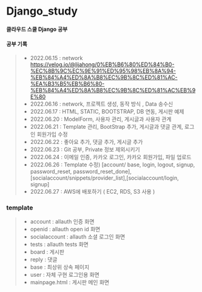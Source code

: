# Django_study
#### 클라우드 스쿨 Django 공부
#### 공부 기록
> - 2022.06.15 : network https://velog.io/@lijahong/0%EB%B6%80%ED%84%B0-%EC%8B%9C%EC%9E%91%ED%95%98%EB%8A%94-%EB%84%A4%ED%8A%B8%EC%9B%8C%ED%81%AC-%EA%B3%B5%EB%B6%80-%EB%84%A4%ED%8A%B8%EC%9B%8C%ED%81%AC%EB%9E%80
> - 2022.06.16 : network, 프로젝트 생성, 동작 방식 , Data 송수신
> - 2022.06.17 : HTML, STATIC, BOOTSTRAP, DB 연동, 게시판 예제
> - 2022.06.20 : ModelForm, 사용자 관리, 게시글과 사용자 관계
> - 2022.06.21 : Template 관리, BootStrap 추가, 게시글과 댓글 관계, 로그인 회원가입 수정
> - 2022.06.22 : 좋아요 추가, 댓글 추가, 게시글 추가
> - 2022.06.23 : Git 공부, Private 정보 제외시키기
> - 2022.06.24 : 이메일 인증, 카카오 로그인, 카카오 회원가입, 파일 업로드
> - 2022.06.26 : Template 수정) [account/ base, login, logout, signup, password_reset, password_reset_done],[socialaccount/snippets/provider_list],[socialaccount/login, signup]
> - 2022.06.27 : AWS에 배포하기 ( EC2, RDS, S3 사용 )

### template
> - account : allauth 인증 화면
> - openid : allauth open id 화면
> - socialaccount : allauth 소셜 로그인 화면
> - tests : allauth tests 화면
> - board : 게시판
> - reply : 댓글
> - base : 최상위 상속 페이지
> - user : 자체 구현 로그인용 화면
> - mainpage.html : 게시판 메인 화면
